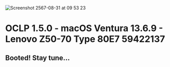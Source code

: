 ![Screenshot 2567-08-31 at 09 53 23](https://github.com/user-attachments/assets/3057dadd-a696-4382-bf8b-9e586719a05c)

# OCLP 1.5.0 - macOS Ventura 13.6.9 - Lenovo Z50-70 Type 80E7 59422137

## Booted! Stay tune...

